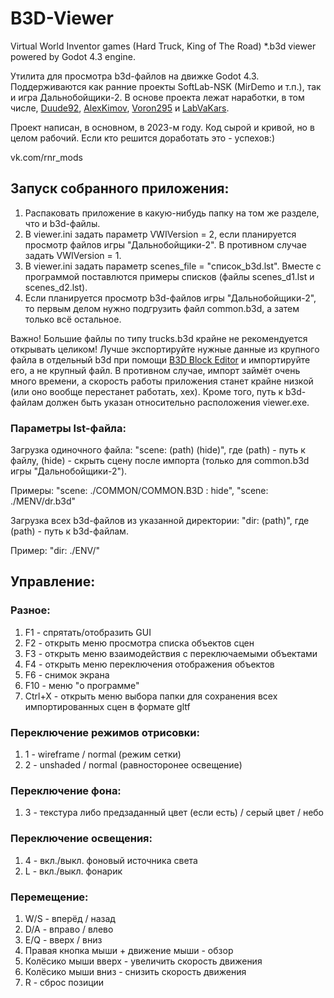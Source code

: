 # B3D-Viewer
Virtual World Inventor games (Hard Truck, King of The Road) *.b3d viewer powered by Godot 4.3 engine.

Утилита для просмотра b3d-файлов на движке Godot 4.3. Поддерживаются как ранние проекты SoftLab-NSK (MirDemo и т.п.), так и игра Дальнобойщики-2.
В основе проекта лежат наработки, в том числе, [Duude92](https://github.com/Duude92), [AlexKimov](https://github.com/AlexKimov), [Voron295](https://github.com/Voron295) и [LabVaKars](https://github.com/LabVaKars).

Проект написан, в основном, в 2023-м году. Код сырой и кривой, но в целом рабочий. Если кто решится доработать это - успехов:)

vk.com/rnr_mods

## Запуск собранного приложения:
1. Распаковать приложение в какую-нибудь папку на том же разделе, что и b3d-файлы.
2. В viewer.ini задать параметр VWIVersion = 2, если планируется просмотр файлов игры "Дальнобойщики-2". В противном случае задать VWIVersion = 1.
3. В viewer.ini задать параметр scenes_file = "список_b3d.lst". Вместе с программой поставлются примеры списков (файлы scenes_d1.lst и scenes_d2.lst).
4. Если планируется просмотр b3d-файлов игры "Дальнобойщики-2", то первым делом нужно подгрузить файл common.b3d, а затем только всё остальное.

Важно! Большие файлы по типу trucks.b3d крайне не рекомендуется открывать целиком! Лучше экспортируйте нужные данные из крупного файла в отдельный b3d при помощи [B3D Block Editor](https://github.com/Duude92/B3DBlockEditor) и импортируйте его, а не крупный файл. В противном случае, импорт займёт очень много времени, а скорость работы приложения станет крайне низкой (или оно вообще перестанет работать, хех).
Кроме того, путь к b3d-файлам должен быть указан относительно расположения viewer.exe.

### Параметры lst-файла:
Загрузка одиночного файла: "scene: (path) (hide)", где (path) - путь к файлу, (hide) - скрыть сцену после импорта (только для common.b3d игры "Дальнобойщики-2").

Примеры: "scene: ./COMMON/COMMON.B3D : hide", "scene: ./MENV/dr.b3d"

Загрузка всех b3d-файлов из указанной директории: "dir: (path)", где (path) - путь к b3d-файлам.

Пример: "dir: ./ENV/"

## Управление:
### Разное:
1) F1 - спрятать/отобразить GUI
2) F2 - открыть меню просмотра списка объектов сцен
3) F3 - открыть меню взаимодействия с переключаемыми объектами
4) F4 - открыть меню переключения отображения объектов
5) F6 - снимок экрана
6) F10 - меню "о программе"
7) Ctrl+X - открыть меню выбора папки для сохранения всех импортированных сцен в формате gltf

### Переключение режимов отрисовки:
1) 1 - wireframe / normal (режим сетки)
2) 2 - unshaded  / normal (равносторонее освещение)

### Переключение фона:
1) 3 - текстура либо предзаданный цвет (если есть) / серый цвет / небо

### Переключение освещения:
1) 4 - вкл./выкл. фоновый источника света
2) L - вкл./выкл. фонарик

### Перемещение:
1) W/S - вперёд / назад
2) D/A - вправо / влево
3) E/Q - вверх  / вниз
4) Правая кнопка мыши + движение мыши - обзор
5) Колёсико мыши вверх - увеличить скорость движения
6) Колёсико мыши вниз  - снизить скорость движения
7) R - сброс позиции
